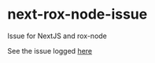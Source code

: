 # next-rox-node-issue
Issue for NextJS and rox-node

See the issue logged [here](https://github.com/vercel/next.js/issues/13736)
